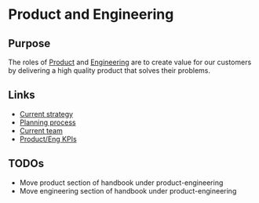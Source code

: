 # Product and Engineering

## Purpose

The roles of [Product](../product/index.md) and [Engineering](../engineering/index.md) are to create value for our customers by delivering a high quality product that solves their problems.

## Links

- [Current strategy](strategy.md)
- [Planning process](planning-process.md)
- [Current team](team.md)
- [Product/Eng KPIs](https://sourcegraph.looker.com/boards/20)

## TODOs

- Move product section of handbook under product-engineering
- Move engineering section of handbook under product-engineering
